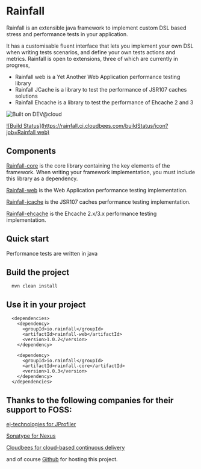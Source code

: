 Rainfall
========

Rainfall is an extensible java framework to implement custom DSL based stress and performance tests in your application.

It has a customisable fluent interface that lets you implement your own DSL when writing tests scenarios, and define your own tests actions and metrics.
Rainfall is open to extensions, three of which are currently in progress,
- Rainfall web is a Yet Another Web Application performance testing library
- Rainfall JCache is a library to test the performance of JSR107 caches solutions
- Rainfall Ehcache is a library to test the performance of Ehcache 2 and 3

![Built on DEV@cloud](https://www.cloudbees.com/sites/default/files/styles/large/public/Button-Built-on-CB-1.png?itok=3Tnkun-C)

[![Build Status](https://rainfall.ci.cloudbees.com/buildStatus/icon?job=Rainfall web)](https://rainfall.ci.cloudbees.com/job/Rainfall%20web/)

Components
----------
[Rainfall-core](https://github.com/aurbroszniowski/Rainfall-core) is the core library containing the key elements of the framework.
 When writing your framework implementation, you must include this library as a dependency.

[Rainfall-web](https://github.com/aurbroszniowski/Rainfall-web) is the Web Application performance testing implementation.

[Rainfall-jcache](https://github.com/aurbroszniowski/Rainfall-jcache) is the JSR107 caches performance testing implementation.

[Rainfall-ehcache](https://github.com/aurbroszniowski/Rainfall-ehcache) is the Ehcache 2.x/3.x performance testing implementation.


Quick start
-----------

Performance tests are written in java

Build the project
-----------------
```
  mvn clean install
```

Use it in your project
----------------------
```
  <dependencies>
    <dependency>
      <groupId>io.rainfall</groupId>
      <artifactId>rainfall-web</artifactId>
      <version>1.0.2</version>
    </dependency>

    <dependency>
      <groupId>io.rainfall</groupId>
      <artifactId>rainfall-core</artifactId>
      <version>1.0.3</version>
    </dependency>
  </dependencies>
```

Thanks to the following companies for their support to FOSS:
------------------------------------------------------------

[ej-technologies for JProfiler](http://www.ej-technologies.com/products/jprofiler/overview.html)

[Sonatype for Nexus](http://www.sonatype.org/)

[Cloudbees for cloud-based continuous delivery](https://www.cloudbees.com/)

and of course [Github](https://github.com/) for hosting this project.

